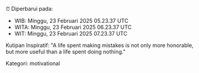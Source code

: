 ⏰ Diperbarui pada:
- WIB: Minggu, 23 Februari 2025 05.23.37 UTC
- WITA: Minggu, 23 Februari 2025 06.23.37 UTC
- WIT: Minggu, 23 Februari 2025 07.23.37 UTC

Kutipan Inspiratif:
"A life spent making mistakes is not only more honorable, but more useful than a life spent doing nothing."


Kategori: motivational


